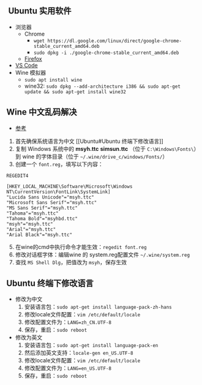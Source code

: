 ##  Ubuntu 实用软件

- 浏览器
	- Chrome
		- `wget https://dl.google.com/linux/direct/google-chrome-stable_current_amd64.deb`
		- `sudo dpkg -i ./google-chrome-stable_current_amd64.deb`
	- [Firefox](https://www.mozilla.org/en-US/firefox/linux/)
- [VS Code](https://code.visualstudio.com/download)
- Wine 模拟器
	- `sudo apt install wine`
	- wine32: `sudo dpkg --add-architecture i386 && sudo apt-get update && sudo apt-get install wine32`

## Wine 中文乱码解决

- [参考](https://juejin.cn/post/6844903917742981128)
1. 首先确保系统语言为中文 [[Ubuntu#Ubuntu 终端下修改语言]]
3. 复制 Windows 系统中的 **msyh.ttc** **simsun.ttc** （位于 `C:\Windows\Fonts\`）到 wine 的字体目录（位于 `~/.wine/drive_c/windows/Fonts/`） 
4. 创建一个 `font.reg`，填写以下内容：
```reg
REGEDIT4
 
[HKEY_LOCAL_MACHINE\Software\Microsoft\Windows NT\CurrentVersion\FontLink\SystemLink]
"Lucida Sans Unicode"="msyh.ttc"
"Microsoft Sans Serif"="msyh.ttc"
"MS Sans Serif"="msyh.ttc"
"Tahoma"="msyh.ttc"
"Tahoma Bold"="msyhbd.ttc"
"msyh"="msyh.ttc"
"Arial"="msyh.ttc"
"Arial Black"="msyh.ttc"
```
5. 在wine的cmd中执行命令才能生效：`regedit font.reg`
6. 修改对话框字体：编辑wine 的 system.reg配置文件 `~/.wine/system.reg`
7. 查找 `MS Shell Dlg`，把值改为 `msyh`，保存生效
## Ubuntu 终端下修改语言

- 修改为中文
	1. 安装语言包：`sudo apt-get install language-pack-zh-hans`
	2. 修改locale文件配置：`vim /etc/default/locale`
	3. 修改配置文件为：`LANG=zh_CN.UTF-8`
	4. 保存，重启：`sudo reboot`
- 修改为英文
	1. 安装语言包：`sudo apt-get install language-pack-en`
	2. 然后添加英文支持：`locale-gen en_US.UTF-8`
	3. 修改locale文件配置：`vim /etc/default/locale`
	4. 修改配置文件为：`LANG=en_US.UTF-8`
	5. 保存，重启：`sudo reboot`
